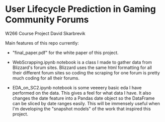 # User Lifecycle Prediction in Gaming Community Forums

W266 Course Project
David Skarbrevik


Main features of this repo currently:
* "final_paper.pdf" for the white paper of this project.

* WebScrapping.ipynb notebook is a class I made to gather data from Blizzard's forum sites. Blizzard uses the same html formatting for all their different forum sites so coding the scraping for one forum is pretty much coding for all their forums.

* EDA_on_SC2.ipynb notebook is some veeeery basic eda I have performed on the data. This gives a feel for what data I have. It also changes the date feature into a Pandas date object so the DataFrame can be sliced by date ranges easily. This will be immensely useful when I'm developing the "snapshot models" of the work that inspired this project.
